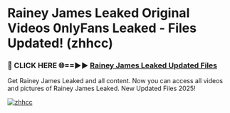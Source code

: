 # Rainey James Leaked Original Videos 0nlyFans Leaked - Files Updated! (zhhcc)

<h3>🔴 CLICK HERE 🌐==►► <a href="https://tinyurl.com/4seja8ks" rel="nofollow">Rainey James Leaked Updated Files</a></h3>

Get Rainey James Leaked and all content. Now you can access all videos and pictures of Rainey James Leaked. New Updated Files 2025!

[![zhhcc](https://i.imgur.com/EWjZXRe.gif)](https://tinyurl.com/4seja8ks)
